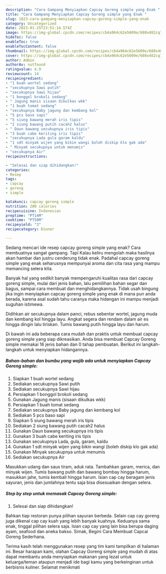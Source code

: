 ```yaml
---
description: "Cara Gampang Menyiapkan Capcay Goreng simple yang Enak "
title: "Cara Gampang Menyiapkan Capcay Goreng simple yang Enak "
slug: 1823-cara-gampang-menyiapkan-capcay-goreng-simple-yang-enak
category: Uncategorized
date: 2023-01-25T23:51:14.574Z
image: https://img-global.cpcdn.com/recipes/cb4a964c62e5609e/680x482cq70/capcay-goreng-simple-foto-resep-utama.jpg
hideToc: false
enableToc: true
enableTocContent: false
thumbnail: https://img-global.cpcdn.com/recipes/cb4a964c62e5609e/680x482cq70/capcay-goreng-simple-foto-resep-utama.jpg
cover: https://img-global.cpcdn.com/recipes/cb4a964c62e5609e/680x482cq70/capcay-goreng-simple-foto-resep-utama.jpg
author: Admin
authorAv: notfound
ratingvalue: 4.9
reviewcount: 14
recipeingredient:
- "1 buah wortel sedang"
- "secukupnya Sawi putih"
- "secukupnya Sawi hijau"
- "1 bonggol brokoli sedang"
- " Jagung manis sisaan dikulkas wkk"
- "1 buah tomat sedang"
- "secukupnya Baby jagung dan kembang kol"
- "5 pcs baso sapi"
- "5 siung bawang merah iris tipis"
- "2 siung bawang putih cacah2 halus"
- " Daun bawang secukupnya iris tipis"
- "3 buah cabe keriting iris tipis"
- "secukupnya Lada gula garam kaldu"
- "1 sdt minyak wijen yang bikin wangi boleh diskip klo gak ada"
- " Minyak secukupnya untuk menumis"
- "secukupnya Air"
recipeinstructions:

- "Selesai dan siap dihidangkan!"
categories:
- Resep
tags:
- capcay
- goreng
- simple

katakunci: capcay goreng simple 
nutrition: 200 calories
recipecuisine: Indonesian
preptime: "PT14M"
cooktime: "PT50M"
recipeyield: "3"
recipecategory: Dinner

---
```



Sedang mencari ide resep capcay goreng simple yang enak? Cara membuatnya sangat gampang. Tapi Kalau keliru mengolah maka hasilnya akan hambar dan justru cenderung tidak enak. Padahal capcay goreng simple yang enak seharusnya mempunyai aroma dan cita rasa yang mampu memancing selera kita.


Banyak hal yang sedikit banyak mempengaruhi kualitas rasa dari capcay goreng simple, mulai dari jenis bahan, lalu pemilihan bahan segar dan bagus, sampai cara membuat dan menghidangkannya. Tidak usah bingung jika ingin menyiapkan capcay goreng simple yang enak di mana pun anda berada, karena asal sudah tahu caranya maka hidangan ini mampu menjadi suguhan istimewa.

Didihkan air secukupnya dalam panci, rebus sebentar wortel, jagung muda dan kembang kol hingga layu. Angkat segera dan rendam dalam air es hingga dingin lalu tiriskan. Tumis bawang putih hingga layu dan harum.


Di bawah ini ada beberapa cara mudah dan praktis untuk membuat capcay goreng simple yang siap dikreasikan. Anda bisa membuat Capcay Goreng simple memakai 16 jenis bahan dan 0 tahap pembuatan. Berikut ini langkah-langkah untuk menyiapkan hidangannya.

<!--inarticleads1-->

##### Bahan-bahan dan bumbu yang wajib ada untuk menyiapkan Capcay Goreng simple:

1. Siapkan 1 buah wortel sedang
1. Sediakan secukupnya Sawi putih
1. Sediakan secukupnya Sawi hijau
1. Persiapkan 1 bonggol brokoli sedang
1. Gunakan  Jagung manis (sisaan dikulkas wkk)
1. Persiapkan 1 buah tomat sedang
1. Sediakan secukupnya Baby jagung dan kembang kol
1. Sediakan 5 pcs baso sapi
1. Siapkan 5 siung bawang merah iris tipis
1. Sediakan 2 siung bawang putih cacah2 halus
1. Gunakan  Daun bawang secukupnya iris tipis
1. Gunakan 3 buah cabe keriting iris tipis
1. Gunakan secukupnya Lada, gula, garam, kaldu
1. Gunakan 1 sdt minyak wijen yang bikin wangi (boleh diskip klo gak ada)
1. Gunakan  Minyak secukupnya untuk menumis
1. Sediakan secukupnya Air


Masukkan udang dan saus tiram, aduk rata. Tambahkan garam, merica, dan minyak wijen. Tumis bawang putih dan bawang bombay hingga harum, masukkan jahe, tumis kembali hingga harum. Isian cap cay beragam jenis sayuran, jenis dan jumlahnya tentu saja bisa disesuaikan dengan selera. 

<!--inarticleads2-->

##### Step by step untuk memasak Capcay Goreng simple:


1. Selesai dan siap dihidangkan!

Bahkan tiap restoran punya pilihan sayuran berbeda. Selain cap cay goreng juga dikenal cap cay kuah yang lebih banyak kuahnya. Keduanya sama enak, tinggal pilihan selera saja. Isian cap cay yang lain bisa berupa daging ayam, seafood dan aneka bakso. Simak, Begini Cara Membuat Capcai Goreng Sederhana. 

Terima kasih telah menggunakan resep yang tim kami tampilkan di halaman ini. Besar harapan kami, olahan Capcay Goreng simple yang mudah di atas dapat membantu anda menyiapkan makanan yang lezat untuk keluarga/teman ataupun menjadi ide bagi kamu yang berkeinginan untuk berbisnis kuliner. Selamat menikmati
